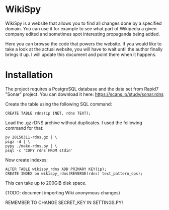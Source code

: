 WikiSpy
=======

WikiSpy is a website that allows you to find all changes done by a specified
domain. You can use it for example to see what part of Wikipedia a given
company edited and sometimes spot interesting propaganda being added.

Here you can browse the code that powers the website. If you would like to take
a look at the actual website, you will have to wait until the author finally
brings it up. I will update this document and point there when it happens.

Installation
============

The project requires a PostgreSQL database and the data set from Rapid7 "Sonar"
project. You can download it here: https://scans.io/study/sonar.rdns

Create the table using the following SQL command:

```
CREATE TABLE rdns(ip INET, rdns TEXT);
```

Load the .gz rDNS archive without duplicates. I used the following command for
that:

```
pv 20150311-rdns.gz | \
pigz -d | \
pypy ./make-rdns.py | \
psql -c 'COPY rdns FROM stdin'
```

Now create indexes:

```
ALTER TABLE wikispy_rdns ADD PRIMARY KEY(ip);
CREATE INDEX on wikispy_rdns(REVERSE(rdns) text_pattern_ops);
```

This can take up to 200GiB disk space.

(TODO: document importing Wiki anonymous changes)

REMEMBER TO CHANGE SECRET_KEY IN SETTINGS.PY!
